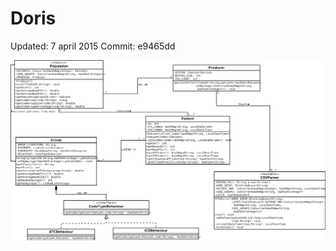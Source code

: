 Doris
=====
Updated: 7 april 2015
Commit: e9465dd

![Doris UML image](https://raw.githubusercontent.com/Grynet/Doris/master/UML/Doris.png?raw=true "Doris UML")



